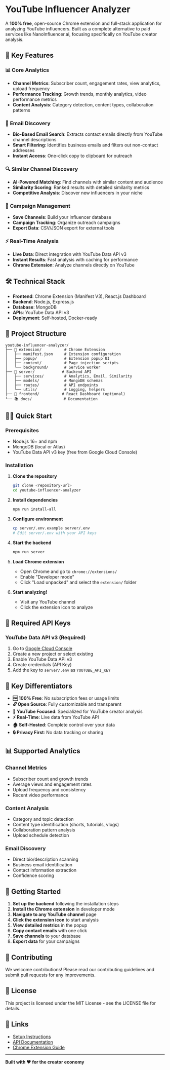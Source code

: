 # YouTube Influencer Analyzer

A **100% free**, open-source Chrome extension and full-stack application for analyzing YouTube influencers. Built as a complete alternative to paid services like NanoInfluencer.ai, focusing specifically on YouTube creator analysis.

## 🚀 Key Features

### 📊 **Core Analytics**
- **Channel Metrics**: Subscriber count, engagement rates, view analytics, upload frequency
- **Performance Tracking**: Growth trends, monthly analytics, video performance metrics
- **Content Analysis**: Category detection, content types, collaboration patterns

### 📧 **Email Discovery** 
- **Bio-Based Email Search**: Extracts contact emails directly from YouTube channel descriptions
- **Smart Filtering**: Identifies business emails and filters out non-contact addresses
- **Instant Access**: One-click copy to clipboard for outreach

### 🔍 **Similar Channel Discovery**
- **AI-Powered Matching**: Find channels with similar content and audience
- **Similarity Scoring**: Ranked results with detailed similarity metrics
- **Competitive Analysis**: Discover new influencers in your niche

### 💾 **Campaign Management**
- **Save Channels**: Build your influencer database
- **Campaign Tracking**: Organize outreach campaigns
- **Export Data**: CSV/JSON export for external tools

### ⚡ **Real-Time Analysis**
- **Live Data**: Direct integration with YouTube Data API v3
- **Instant Results**: Fast analysis with caching for performance
- **Chrome Extension**: Analyze channels directly on YouTube

## 🛠️ Technical Stack

- **Frontend**: Chrome Extension (Manifest V3), React.js Dashboard
- **Backend**: Node.js, Express.js
- **Database**: MongoDB
- **APIs**: YouTube Data API v3
- **Deployment**: Self-hosted, Docker-ready

## 📁 Project Structure

```
youtube-influencer-analyzer/
├── 🔌 extension/          # Chrome Extension
│   ├── manifest.json     # Extension configuration
│   ├── popup/            # Extension popup UI
│   ├── content/          # Page injection scripts
│   └── background/       # Service worker
├── 🚀 server/            # Backend API
│   ├── services/         # Analytics, Email, Similarity
│   ├── models/           # MongoDB schemas
│   ├── routes/           # API endpoints
│   └── utils/            # Logging, helpers
├── 🎨 frontend/          # React Dashboard (optional)
└── 📚 docs/              # Documentation
```

## 🏃‍♂️ Quick Start

### Prerequisites
- Node.js 16+ and npm
- MongoDB (local or Atlas)
- YouTube Data API v3 key (free from Google Cloud Console)

### Installation

1. **Clone the repository**
   ```bash
   git clone <repository-url>
   cd youtube-influencer-analyzer
   ```

2. **Install dependencies**
   ```bash
   npm run install-all
   ```

3. **Configure environment**
   ```bash
   cp server/.env.example server/.env
   # Edit server/.env with your API keys
   ```

4. **Start the backend**
   ```bash
   npm run server
   ```

5. **Load Chrome extension**
   - Open Chrome and go to `chrome://extensions/`
   - Enable "Developer mode"
   - Click "Load unpacked" and select the `extension/` folder

6. **Start analyzing!**
   - Visit any YouTube channel
   - Click the extension icon to analyze

## 🔑 Required API Keys

### YouTube Data API v3 (Required)
1. Go to [Google Cloud Console](https://console.cloud.google.com/)
2. Create a new project or select existing
3. Enable YouTube Data API v3
4. Create credentials (API Key)
5. Add the key to `server/.env` as `YOUTUBE_API_KEY`

## 🎯 Key Differentiators

- **🆓 100% Free**: No subscription fees or usage limits
- **🔓 Open Source**: Fully customizable and transparent
- **🎯 YouTube Focused**: Specialized for YouTube creator analysis  
- **⚡ Real-Time**: Live data from YouTube API
- **🏠 Self-Hosted**: Complete control over your data
- **🔒 Privacy First**: No data tracking or sharing

## 📊 Supported Analytics

### Channel Metrics
- Subscriber count and growth trends
- Average views and engagement rates
- Upload frequency and consistency
- Recent video performance

### Content Analysis
- Category and topic detection
- Content type identification (shorts, tutorials, vlogs)
- Collaboration pattern analysis
- Upload schedule detection

### Email Discovery
- Direct bio/description scanning
- Business email identification
- Contact information extraction
- Confidence scoring

## 🚀 Getting Started

1. **Set up the backend** following the installation steps
2. **Install the Chrome extension** in developer mode
3. **Navigate to any YouTube channel** page
4. **Click the extension icon** to start analysis
5. **View detailed metrics** in the popup
6. **Copy contact emails** with one click
7. **Save channels** to your database
8. **Export data** for your campaigns

## 🤝 Contributing

We welcome contributions! Please read our contributing guidelines and submit pull requests for any improvements.

## 📄 License

This project is licensed under the MIT License - see the LICENSE file for details.

## 🔗 Links

- [Setup Instructions](./SETUP_INSTRUCTIONS.md)
- [API Documentation](http://localhost:3001/api/docs)
- [Chrome Extension Guide](./extension/README.md)

---

**Built with ❤️ for the creator economy**
